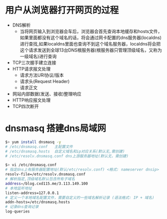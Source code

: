 # 用户从浏览器打开网页的过程 
- DNS解析
    - 当将网页输入到浏览器会车后，浏览器会首先查询本地缓存和hosts文件，如果里面都没有这个域名的话，将会通过网卡配置的dns服务器(localdns)进行查找,如果localdns里面也查询不到这个域名服务器，localdns将会把这个请求发送到全球13台DNS根服务器(根服务器只管理顶级域名，又称为一级域名)进行查询
- TCP三次握手建立连接 
- HTTP请求报文处理 
    - 请求方法URI协议/版本
    - 请求头(Request Header)
    - 请求正文
- 网站内部数据(发送、接收)整理响应 
- HTTP响应报文处理
- TCP四次断开

# dnsmasq 搭建dns局域网 
```bash
$> yum install dnsmasq -y
# /etc/dnsmasq.conf   主配置文件 
# /etc/dnsmasq.hosts  自定义域名和ip对应关系(默认无,需创建)
# /etc/resolv.dnsmasq.conf dns上游服务器地址(默认无，需创建)

$> vi /etc/dnsmasq.conf 
# 指定dns上有服务器配置地址(默认/etc/resolv.conf) <格式: nameserver dnsip>
resolv-file=/etc/resolv.dnsmasq.conf
# 解析指定,顶级域名默认包含所有子域名  
address=/blog.cxd115.me/3.113.149.100
# 本地监听地址
listen-address=127.0.0.1
# 定义一个本地域名配置文件，需要自定义的一些域名解析记录 (语法格式: IP + 域名)
addn-hosts=/etc/dnsmasq.hosts
# 记录dns查询记录  
log-queries
```
